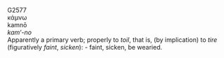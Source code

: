 G2577  
κάμνω  
kamnō  
*kam‘-no*  
Apparently a primary verb; properly to *toil*, that is, (by implication)
to *tire* (figuratively *faint*, *sicken*): - faint, sicken, be
wearied.  
